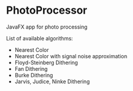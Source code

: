 # PhotoProcessor
JavaFX app for photo processing

List of available algorithms:
- Nearest Color
- Nearest Color with signal noise approximation
- Floyd-Steinberg Dithering
- Fan Dithering
- Burke Dithering
- Jarvis, Judice, Ninke Dithering
